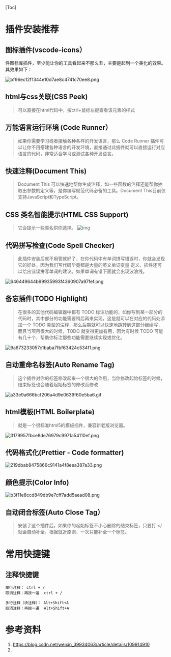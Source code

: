[Toc]

# 插件安装推荐

## 图标插件(vscode-icons）

件图标库插件，至少能让你的工具看起来不那么丑，主要是起到一个美化的效果。其效果如下：

![bf96ec12f1344e10d7ae8c4741c70ee8.png](images/bf96ec12f1344e10d7ae8c4741c70ee8.png)

## html与css关联(CSS Peek)

> 可以直接在html代码中，按ctrl+鼠标左键查看该元素的样式

## 万能语言运行环境 (Code Runner）

> 如果你需要学习或者接触各种各样的开发语言，那么 Code Runner 插件可以让你不用搭建各种语言的开发环境，直接通过此插件就可以直接运行对应语言的代码，非常适合学习或测试各种开发语言。

## 快速注释(Document This)

> Document This 可以快速地帮你生成注释，如一些函数的注释还能帮你抽取出参数的定义等，是你编写规范代码必备的工具。Document This目前仅支持JavaScript和TypeScript。

## CSS 类名智能提示(HTML CSS Support)

> 它会提示一些类名供你选择。
> ![img](images/9000054a12393daae744140138b103fd.png)

## 代码拼写检查(Code Spell Checker)

> 此插件安装后就不用管就好了，在你代码中有单词拼写错误时，你就会发现它的好处，因为我们写代码毕竟都是大量的英文单词变量 定义，插件还可以给出错误拼写单词的建议。如果单词有错下面就会出现波浪线。



![646449644b99935993f4360907a97fef.png](images/646449644b99935993f4360907a97fef.png)

## 备忘插件(TODO Highlight)

> 在很多的其他代码编辑器中都有 TODO 标注功能的，如你写到某一部分的代码时，其中部分的功能需要稍后再来实现，这是就可以在对应的代码处添加一个 TODO 类型的注释，那么后期就可以快速地跳转到这部分继续写，而且当项目很大的时候，TODO 就变得更加有用，因为有时候 TODO 可能有几十个，帮助你标注那些功能需要继续实现或优化。



![9a673233057c1baba7fbf63424c534f1.png](images/9a673233057c1baba7fbf63424c534f1.png)

## 自动重命名标签(Auto Rename Tag)

> 这个插件对你的标签修改起来一个很大的作用，当你修改起始标签的时候，结束标签也会随着起始标签的修改而修改



![a33e9a666bcf206a4d9e0639f60e5ba6.gif](images/a33e9a666bcf206a4d9e0639f60e5ba6.gif)

## html模板(HTML Boilerplate)

> 就是一个很标准html5的模板插件，兼容新老版浏览器。



![3179957fbce8de76979c9971a54110ef.png](images/3179957fbce8de76979c9971a54110ef.png)

## 代码格式化(Prettier - Code formatter)



![219dbab8475866c9141a4f8eea387a33.png](images/219dbab8475866c9141a4f8eea387a33.png)

## 颜色提示(Color Info)



![b3f11e8ccd849db9e7cff7add5aead08.png](images/b3f11e8ccd849db9e7cff7add5aead08.png)

## 自动闭合标签(Auto Close Tag）

> 安装了这个插件后，如果你的起始标签不小心删除的结束标签，只要打 </ 就会自动补全，根据就近原则，一次只能补全一个标签。

# 常用快捷键

## 注释快捷键

```
单行注释： ctrl + / 
取消注释：再按一遍  ctrl + / 

多行注释（块注释）： Alt+Shift+A 
取消注释：再按一遍  Alt+Shift+A 
```

# 参考资料

1. https://blog.csdn.net/weixin_39934063/article/details/109914910
2. 